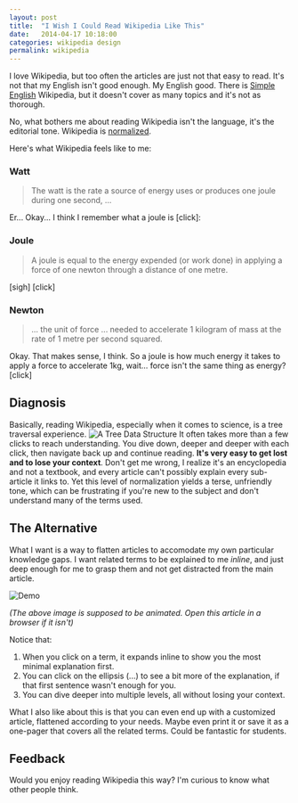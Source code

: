 ```yaml
---
layout: post
title:  "I Wish I Could Read Wikipedia Like This"
date:   2014-04-17 10:18:00
categories: wikipedia design
permalink: wikipedia
---
```

I love Wikipedia, but too often the articles are just not that easy to read. It's not that my English isn't good enough. My English good. There is [Simple English](http://simple.wikipedia.org/) Wikipedia, but it doesn't cover as many topics and it's not as thorough.

No, what bothers me about reading Wikipedia isn't the language, it's the editorial tone. Wikipedia is [normalized](http://en.wikipedia.org/wiki/Database_normalization).

Here's what Wikipedia feels like to me:
### Watt
> The watt is the rate a source of energy uses or produces one joule during one second, ...

Er... Okay... I think I remember what a joule is [click]:
### Joule

> A joule is equal to the energy expended (or work done) in applying a force of one newton through a distance of one metre.

[sigh] [click]

### Newton 
> ... the unit of force ... needed to accelerate 1 kilogram of mass at the rate of 1 metre per second squared.

Okay. That makes sense, I think. So a joule is how much energy it takes to apply a force to accelerate 1kg, wait... force isn't the same thing as energy? [click]

## Diagnosis
Basically, reading Wikipedia, especially when it comes to science, is a tree traversal experience. ![A Tree Data Structure](https://s3.amazonaws.com/gigantt_pub_imgs/2014/04/1397593316.png)
It often takes more than a few clicks to reach understanding. You dive down, deeper and deeper with each click, then navigate back up and continue reading. **It's very easy to get lost and to lose your context**. Don't get me wrong, I realize it's an encyclopedia and not a textbook, and every article can't possibly explain every sub-article it links to. Yet this level of normalization yields a terse, unfriendly tone, which can be frustrating if you're new to the subject and don't understand many of the terms used.

## The Alternative

What I want is a way to flatten articles to accomodate my own particular knowledge gaps. I want related terms to be explained to me *inline*, and just deep enough for me to grasp them and not get distracted from the main article.

![Demo](https://s3.amazonaws.com/gigantt_pub_imgs/2014/04/1397593258.gif)

*(The above image is supposed to be animated. Open this article in a browser if it isn't)*

Notice that:

1. When you click on a term, it expands inline to show you the most minimal explanation first.
2. You can click on the ellipsis (...) to see a bit more of the explanation, if that first sentence wasn't enough for you.
3. You can dive deeper into multiple levels, all without losing your context.

What I also like about this is that you can even end up with a customized article, flattened according to your needs. Maybe even print it or save it as a one-pager that covers all the related terms. Could be fantastic for students.

## Feedback

Would you enjoy reading Wikipedia this way? I'm curious to know what other people think.


